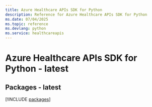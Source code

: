 ```yaml
---
title: Azure Healthcare APIs SDK for Python
description: Reference for Azure Healthcare APIs SDK for Python
ms.date: 07/04/2025
ms.topic: reference
ms.devlang: python
ms.service: healthcareapis
---
```

# Azure Healthcare APIs SDK for Python - latest
## Packages - latest
[!INCLUDE [packages](healthcare-apis-index.md)]